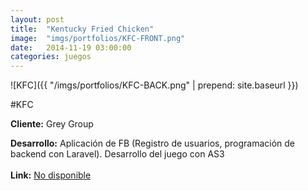 ```yaml
---
layout:	post
title:	"Kentucky Fried Chicken"
image:	"imgs/portfolios/KFC-FRONT.png"
date:   2014-11-19 03:00:00
categories: juegos
---
```

![KFC]({{ "/imgs/portfolios/KFC-BACK.png" | prepend: site.baseurl }})

#KFC

**Cliente:** Grey Group

**Desarrollo:** Aplicación de FB (Registro de usuarios, programación de backend con Laravel). Desarrollo del juego con AS3
<br><br>
**Link:**
<a class="link" href="#" target="blank"> No disponible</a>